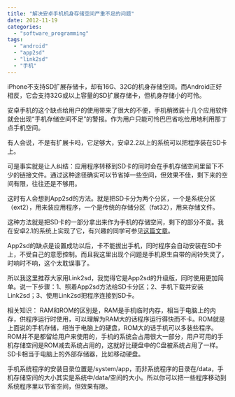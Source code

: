 ```yaml
---
title: "解决安卓手机机身存储空间严重不足的问题"
date: 2012-11-19
categories: 
  - "software_programming"
tags: 
  - "android"
  - "app2sd"
  - "link2sd"
  - "手机"
---
```


iPhone不支持SD扩展存储卡，却有16G、32G的机身存储空间。而Android正好相反，它会支持32G或以上容量的SD扩展存储卡，但机身存储小的可怜。

安卓手机的这个缺点给用户的使用带来了很大的不便，手机稍微装十几个应用软件就会出现“手机存储空间不足”的警报。作为用户只能可怜巴巴省吃俭用地利用那丁点手机空间。

有人会说，不是有扩展卡吗，它足够大，安卓2.2以上的系统可以把程序装在SD卡上。

可是事实就是让人纠结：应用程序转移到SD卡的同时会在手机存储空间里留下不少的链接文件。通过这种途径确实可以节省掉一些空间，但效果不佳，剩下来的空间有限，往往还是不够用。

这时有人会想到App2sd的方法。就是把SD卡分为两个分区，一个是系统分区（ext2），用来装应用程序，一个是传统的存储分区（fat32），用来存储文件。

这种方法就是把SD卡的一部分拿出来作为手机的存储空间，剩下的部分不变。我在安卓2.1的系统上实现了它，有兴趣的同学可参见[这篇文章](http://www.jfsay.com/archives/503.html)。

App2sd的缺点是设置成功以后，卡不能拔出手机，同时程序会自动安装在SD卡上，不受自己的意愿控制。而且我这里出现个问题是手机原生自带的闹铃失灵了，时响时不响，这个太耽误事了。

所以我这里推荐大家用Link2sd，我觉得它是App2sd的升级版，同时使用更加简单。说一下步骤：1、照着App2sd方法给SD卡分区；2、手机下载并安装Link2sd；3、使用Link2sd把程序连接到SD卡。

相关知识： RAM和ROM的区别是，RAM是手机临时内存，相当于电脑上的内存，供程序运行时使用，可以理解为RAM大的话程序运行得快而不卡。ROM就是上面说的手机存储，相当于电脑上的硬盘，ROM大的话手机可以多装些程序。ROM并不是都留给用户来使用的，手机的系统会占用很大一部分，用户可用的手机存储空间是ROM减去系统占用的，这就好比硬盘中的C盘被系统占用了一样。SD卡相当于电脑上的外部存储器，比如移动硬盘。

手机系统程序的安装目录位置是/system/app，而非系统程序的目录在/data，手机存储空间的大小其实是系统中/data/空间的大小。所以你可以把一些程序移动到系统程序里以节省空间，但效果有限。
